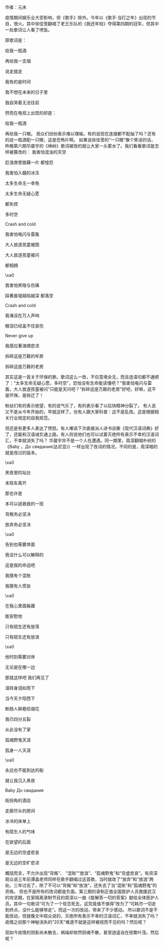 作者：元未

疫情期间娱乐业大受影响，但《歌手》除外。今年以《歌手·当打之年》出现的节目，很火。其中徐佳莹翻唱了老王乐队的《我还年轻》夺得第四期的冠军，但其中一处歌词让人看了喷饭。

原歌词是：

给我一瓶酒

再给我一支烟

说走就走

我有的是时间

我不想在未来的日子里

独自哭着无法往前

然而在电视上出现的却是：

给我一瓶酒

再给我一只眼。 观众们纷纷表示难以理喻。有的说现在连烟都不配抽了吗？还有的说一瓶酒配一只眼，这是恐怖片啊。 如果说徐佳莹的“一只眼”像个笑话的话，昨晚第六期华晨宇的《神树》歌词被改的就让大家一头雾水了。我们看看歌词是怎样被篡改的： 我害怕混浊的天空

巨浪席卷狼藉一片 都惶恐

我害怕入髓的冰冻

太多生命无一幸免

太多生命无疑心愿

都失控

多时空

Crash and cold

我害怕电闪与雷轰

大人放逐孩童被困

大人放逐孩童被问

都相拥

\xa0

我害怕黑暗与伤痛

踩著废墟越陷越深 都落空

Crash and cold

我淹没在万人声响

眼泪已经盖不住哀伤

Never give up

我感应著海啸悲凉

拆碎这座万籁的牢房

拆碎这座万籁的老房

其实这是一首关于环保的歌。歌词这么一改，不仅意境全无，而且连语句都不通顺了：“太多生命无疑心愿，多时空”，恐怕没有生命能读懂吧？“我害怕电闪与雷轰，大人放逐孩童被问”只能是天问吧？“拆碎这座万籁的老房”好吧，好嘛，这不是环保，是拆迁了！

粉丝们有的表示绝望，有的说气乐了，有的表示看了以后快精神分裂了。 有人说又不是从今年开始的，早就这样了。也有人跟大家科普：这不是乱改。这是根据相关行业规定的自我规范。

但还是有更多人表达了愤怒。有人嘲讽下次直接派人进书店撕《现代汉语词典》好了，还能和汉语减负通上路。有人则说他们也可以试着灭绝所有表示不幸的汉语词汇，不幸就消失了吗？ 华晨宇并不是一个人在遭遇。同一期里，周深翻唱朴树的《Baby ，До свидания(达尼亚)》一样出现了改词的情况，不同的是，周深唱的就是改过的版本。

\xa0

黑夜里的站台

末班车离开

那也许是

本可以拯救我的一班

背叛务必坚决

放弃务必坚决

\xa0

告别也需要体面

我没什么可以解释的

这是我的命运吧

我猜有个混账

我猜有人慌张

\xa0

在我心里面躲藏

能安慰他

只有陌生还有放荡

只有陌生还有放浪

\xa0

他时刻需要对岸

无论是在哪一边

那就这样吧 我们再见了

请转身泪如雨下

当今天夕阳西下

断肠人柳巷拾烟花

我已四分五裂

从此没有了家

孤魂野鬼天涯

孤身一人天涯

\xa0

永远也不能到达的船

就让我沉入黑夜

Baby До свидания

街拐角的酒店

走廊尽头的房间

冰冷的床单上

有陌生人的气味

在欲望的后面

是无边的空虚悲哀

是无边的空旷悲凉

概括而言，不允许出现“背叛”、 “混账”“放浪”、“孤魂野鬼”和“空虚悲哀”。有资深观众说三年前谭晶老师同样在歌手翻唱过这首歌，当时就改了“放弃”和“放浪”两处。三年过去了，除了不可以“背叛”和“放浪”，还失去了当“混账”和“孤魂野鬼”的资格。 但也不是所有的改词都是负面。第三期的录制正值全国医护人员救援武汉的攻坚期，在家隔离录制节目的周深以一曲《能解答一切的答案》献给全体医护人员。其中一句歌词“可为了一个信念死去，这究竟值不值得”改为了“可耗尽一切走到终点，没什么能够带走”。而这一次的改动，带来了不少感动。 所以歌词不是不能改动，但就像文中观众说的，灭绝所有表示不幸的汉语词汇，不幸就消失了吗？疫情之初那个神秘消失的“20天”难道不就是这样被视而不见的吗？然后呢？

现如今疫情的阴影尚未散去，祸端却依然阴魂不散，甚至逍遥自在枝繁叶茂。然后呢？


